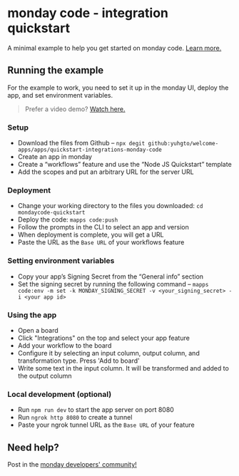 # monday code - integration quickstart

A minimal example to help you get started on monday code. [Learn more.](https://developer.monday.com/apps/docs/hosting-your-app-with-monday-code)

## Running the example

For the example to work, you need to set it up in the monday UI, deploy the app, and set environment variables. 

> Prefer a video demo? [Watch here.](https://www.loom.com/share/b982f6b88fc0491f9e70fa424eb91638)

### Setup
- Download the files from Github – `npx degit github:yuhgto/welcome-apps/apps/quickstart-integrations-monday-code`
- Create an app in monday
- Create a “workflows” feature and use the “Node JS Quickstart” template
- Add the scopes and put an arbitrary URL for the server URL

### Deployment
- Change your working directory to the files you downloaded: `cd mondaycode-quickstart`
- Deploy the code: `mapps code:push`
- Follow the prompts in the CLI to select an app and version
- When deployment is complete, you will get a URL
- Paste the URL as the `Base URL` of your workflows feature

### Setting environment variables
- Copy your app’s Signing Secret from the “General info” section
- Set the signing secret by running the following command – `mapps code:env -m set -k MONDAY_SIGNING_SECRET -v <your_signing_secret> -i <your app id>`

### Using the app
- Open a board
- Click "Integrations" on the top and select your app feature
- Add your workflow to the board
- Configure it by selecting an input column, output column, and transformation type. Press 'Add to board'
- Write some text in the input column. It will be transformed and added to the output column

### Local development (optional)
- Run `npm run dev` to start the app server on port 8080
- Run `ngrok http 8080` to create a tunnel
- Paste your ngrok tunnel URL as the `Base URL` of your feature

## Need help?
Post in the [monday developers' community!](https://community.monday.com/c/developers/8) 